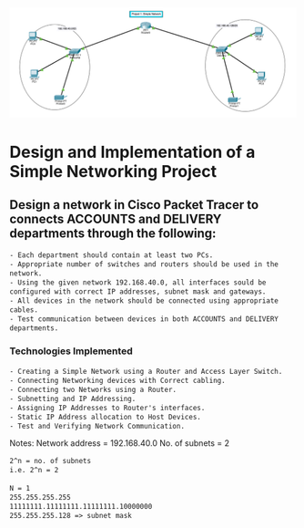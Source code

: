 ![Screenshot](https://github.com/milanalay/Cisco-Packet-Tracer-Lab-Projects/blob/main/Project_1_Simple_Network/Screenshot%202024-08-22%20at%209.22.02%20pm.png)

# Design and Implementation of a Simple Networking Project

## Design a network in Cisco Packet Tracer to connects ACCOUNTS and DELIVERY departments through the following:
    - Each department should contain at least two PCs. 
    - Appropriate number of switches and routers should be used in the network.
    - Using the given network 192.168.40.0, all interfaces sould be configured with correct IP addresses, subnet mask and gateways.
    - All devices in the network should be connected using appropriate cables.
    - Test communication between devices in both ACCOUNTS and DELIVERY departments.

### Technologies Implemented
    - Creating a Simple Network using a Router and Access Layer Switch.
    - Connecting Networking devices with Correct cabling.
    - Connecting two Networks using a Router.
    - Subnetting and IP Addressing.
    - Assigning IP Addresses to Router's interfaces.
    - Static IP Address allocation to Host Devices.
    - Test and Verifying Network Communication.



Notes:
    Network address = 192.168.40.0
    No. of subnets = 2

    2^n = no. of subnets
    i.e. 2^n = 2

    N = 1
    255.255.255.255
    11111111.11111111.11111111.10000000
    255.255.255.128 => subnet mask

